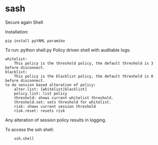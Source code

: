 sash
====

Secure again Shell

Installation: 
    
    pip install pyYAML paramiko
To run:
    python shell.py
Policy driven shell with auditable logs:

    whitelist: 
        This policy is the threshold policy, the default threshold is 3 before disconnect. 
    blacklist: 
        This policy is the blacklist policy, the default threshold is 0 before disconnect.
    to do session based alteration of policy:
        alter.list: [whitelist|blacklist] 
        policy.list: list policy
        threshold: shows current whitelist threshold.
        threshold.set: sets threshold for whitelist.
        risk: shows current session threshold
        risk.reset: resets risk

Any alteration of session policy results in logging.

To access the ssh shell:
        
        ssh.shell

